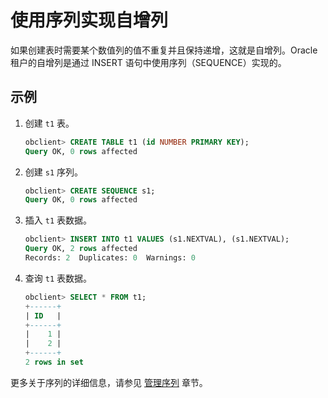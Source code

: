 # 使用序列实现自增列

如果创建表时需要某个数值列的值不重复并且保持递增，这就是自增列。Oracle 租户的自增列是通过 INSERT 语句中使用序列（SEQUENCE）实现的。

## 示例

1. 创建 `t1` 表。

   ```sql
   obclient> CREATE TABLE t1 (id NUMBER PRIMARY KEY);
   Query OK, 0 rows affected
   ```

2. 创建 `s1` 序列。

   ```sql
   obclient> CREATE SEQUENCE s1;
   Query OK, 0 rows affected
   ```

3. 插入 `t1` 表数据。

   ```sql
   obclient> INSERT INTO t1 VALUES (s1.NEXTVAL), (s1.NEXTVAL);
   Query OK, 2 rows affected
   Records: 2  Duplicates: 0  Warnings: 0
   ```

4. 查询 `t1` 表数据。

   ```sql
   obclient> SELECT * FROM t1;
   +------+
   | ID   |
   +------+
   |    1 |
   |    2 |
   +------+
   2 rows in set
   ```

更多关于序列的详细信息，请参见 [管理序列](../../../../3.user-guide/6.database-object-management-1/1.oracle-4/5.management-sequence-1.md) 章节。
